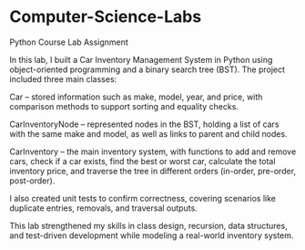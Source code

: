 # Computer-Science-Labs
Python Course Lab Assignment

In this lab, I built a Car Inventory Management System in Python using object-oriented programming and a binary search tree (BST). The project included three main classes:

Car – stored information such as make, model, year, and price, with comparison methods to support sorting and equality checks.

CarInventoryNode – represented nodes in the BST, holding a list of cars with the same make and model, as well as links to parent and child nodes.

CarInventory – the main inventory system, with functions to add and remove cars, check if a car exists, find the best or worst car, calculate the total inventory price, and traverse the tree in different orders (in-order, pre-order, post-order).

I also created unit tests to confirm correctness, covering scenarios like duplicate entries, removals, and traversal outputs.

This lab strengthened my skills in class design, recursion, data structures, and test-driven development while modeling a real-world inventory system.
